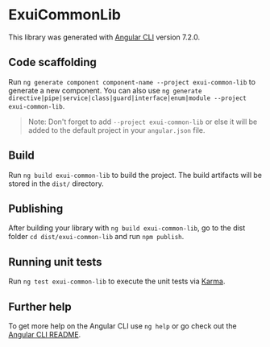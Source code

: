 # ExuiCommonLib

This library was generated with [Angular CLI](https://github.com/angular/angular-cli) version 7.2.0.

## Code scaffolding

Run `ng generate component component-name --project exui-common-lib` to generate a new component. You can also use `ng generate directive|pipe|service|class|guard|interface|enum|module --project exui-common-lib`.
> Note: Don't forget to add `--project exui-common-lib` or else it will be added to the default project in your `angular.json` file. 

## Build

Run `ng build exui-common-lib` to build the project. The build artifacts will be stored in the `dist/` directory.

## Publishing

After building your library with `ng build exui-common-lib`, go to the dist folder `cd dist/exui-common-lib` and run `npm publish`.

## Running unit tests

Run `ng test exui-common-lib` to execute the unit tests via [Karma](https://karma-runner.github.io).

## Further help

To get more help on the Angular CLI use `ng help` or go check out the [Angular CLI README](https://github.com/angular/angular-cli/blob/master/README.md).
